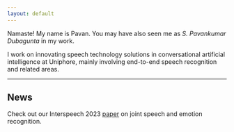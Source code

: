 ```yaml
---
layout: default
---
```


Namaste! My name is Pavan. You may have also seen me as _S. Pavankumar Dubagunta_ in my work.

I work on innovating speech technology solutions in conversational artificial intelligence at Uniphore, mainly involving end-to-end speech recognition and related areas.

* * *

## News

Check out our Interspeech 2023 [paper](https://www.isca-speech.org/archive/pdfs/interspeech_2023/bansal23_interspeech.pdf) on joint speech and emotion recognition.
